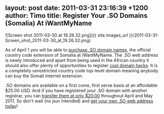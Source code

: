 layout: post
date: 2011-03-31 23:16:39 +1200
author: Timo
title: Register Your .SO Domains (Somalia) At iWantMyName
----

![Screen shot 2011-03-30 at 19.26.32.png]({{ site.images_url }}/2011-03-31-Screen_shot_2011-03-30_at_19.26.32.png)

As of April 1 you will be able to [purchase .SO domain names](https://iwantmyname.com/domains/so-somali-domain-name-registration-for-somalia), the official country code extension of Somalia at iWantMyName. The .SO web address is newly introduced and apart from being used in the African country it should also offer plenty of opportunities to register [cool domain hacks](https://iwantmyname.com/blog/2009/05/how-to-find-a-domain-hack.html). It is a completely unrestricted country code top-level domain meaning anybody can buy the Somali internet extension.

.SO domains are available on a first come, first serve basis at an affordable $25.00 USD. And if you have registered your .SO domain with another registrar, you can [transfer them at only $20.00](https://iwantmyname.com/domains/so-domain-registrar-transfer-somalia) throughout April and May 2011. So don't wait (no pun intended) and [get your own .SO web address today](https://iwantmyname.com/domains/so-somali-domain-name-registration-for-somalia)!
